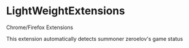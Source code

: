 # LightWeightExtensions
Chrome/Firefox Extensions

This extension automatically detects summoner zeroelov's game status
